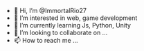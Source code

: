 - 👋 Hi, I’m @ImmortalRio27
- 👀 I’m interested in web, game development
- 🌱 I’m currently learning Js, Python, Unity
- 💞️ I’m looking to collaborate on ...
- 📫 How to reach me ...

<!---
ImmortalRio27/ImmortalRio27 is a ✨ special ✨ repository because its `README.md` (this file) appears on your GitHub profile.
You can click the Preview link to take a look at your changes.
--->
